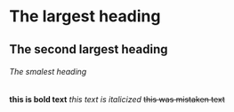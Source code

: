 # The largest heading

## The second largest heading

###### The smalest heading

**this is bold text**
_this text is italicized_
~~this was mistaken text~~
